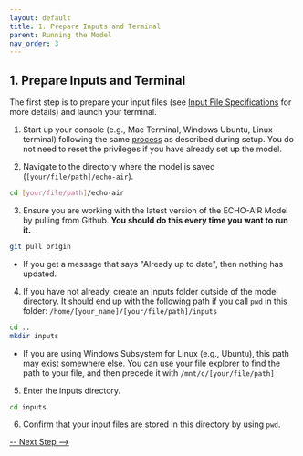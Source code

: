 ```yaml
---
layout: default
title: 1. Prepare Inputs and Terminal
parent: Running the Model
nav_order: 3
---
```


## 1. Prepare Inputs and Terminal

The first step is to prepare your input files (see [Input File Specifications](https://echo-air-model.github.io/docs/running_model/input_file_specifications/input_file_specifications.html) for more details) and launch your terminal. 

1. Start up your console (e.g., Mac Terminal, Windows Ubuntu, Linux terminal) following the same [process](https://echo-air-model.github.io/docs/getting_started/start_up_console.html) as described during setup. You do not need to reset the privileges if you have already set up the model.

2. Navigate to the directory where the model is saved (`[your/file/path]/echo-air`).
```bash
cd [your/file/path]/echo-air  
```

3. Ensure you are working with the latest version of the ECHO-AIR Model by pulling from Github. **You should do this every time you want to run it.**
```bash
git pull origin 
```
   * If you get a message that says "Already up to date", then nothing has updated.

4. If you have not already, create an inputs folder outside of the model directory. It should end up with the following path if you call `pwd` in this folder: `/home/[your_name]/[your/file/path]/inputs`
```bash
cd ..
mkdir inputs
```

   * If you are using Windows Subsystem for Linux (e.g., Ubuntu), this path may exist somewhere else. You can use your file explorer to find the path to your file, and then precede it with `/mnt/c/[your/file/path]`

5. Enter the inputs directory.
```bash
cd inputs  
```

6. Confirm that your input files are stored in this directory by using `pwd`.

[-- Next Step -->](https://echo-air-model.github.io/docs/running_model/make_control_file.html)
